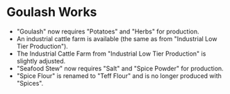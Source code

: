# Goulash Works

- "Goulash" now requires "Potatoes" and "Herbs" for production.
- An industrial cattle farm is available (the same as from "Industrial Low Tier Production").
 - The Industrial Cattle Farm from "Industrial Low Tier Production" is slightly adjusted.
- "Seafood Stew" now requires "Salt" and "Spice Powder" for production.
 - "Spice Flour" is renamed to "Teff Flour" and is no longer produced with "Spices".
